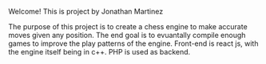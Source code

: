 Welcome! This is project by Jonathan Martinez

The purpose of this project is to create a chess engine to make accurate moves given any position.
The end goal is to evuantally compile enough games to improve the play patterns of the engine. 
Front-end is react js, with the engine itself being in c++. PHP is used as backend.
